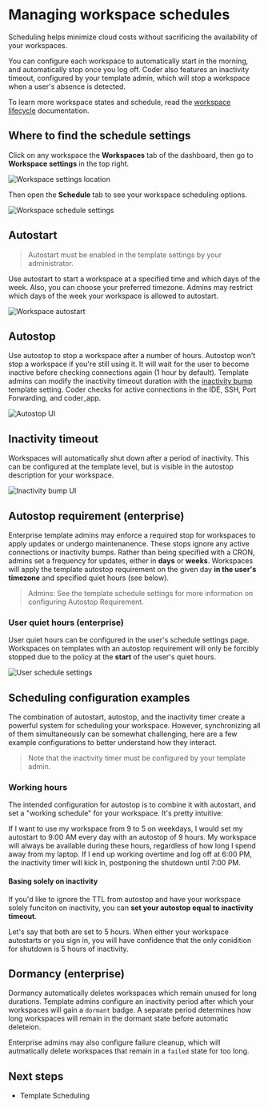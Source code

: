 # Managing workspace schedules

Scheduling helps minimize cloud costs without sacrificing the availability of
your workspaces.

You can configure each workspace to automatically start in the morning, and
automatically stop once you log off. Coder also features an inactivity timeout,
configured by your template admin, which will stop a workspace when a user's
absence is detected.

To learn more workspace states and schedule, read the [workspace lifecycle](../admin/workspaces/lifecycle.md) documentation. 

## Where to find the schedule settings

Click on any workspace the **Workspaces** tab of the dashboard, then go to
**Workspace settings** in the top right.

![Workspace settings location](../images/user-guides/workspace-settings-locaiton.png)

Then open the **Schedule** tab to see your workspace scheduling options.

![Workspace schedule settings]()

## Autostart

> Autostart must be enabled in the template settings by your administrator.

Use autostart to start a workspace at a specified time and which days of the
week. Also, you can choose your preferred timezone. Admins may restrict which
days of the week your workspace is allowed to autostart.

![Workspace autostart]()

## Autostop

Use autostop to stop a workspace after a number of hours. Autostop won't stop a
workspace if you're still using it. It will wait for the user to become inactive
before checking connections again (1 hour by default). Template admins can
modify the inactivity timeout duration with the
[inactivity bump](#inactivity-timeout) template setting. Coder checks for active
connections in the IDE, SSH, Port Forwarding, and coder_app.

![Autostop UI](./images/autostop.png)

## Inactivity timeout

Workspaces will automatically shut down after a period of inactivity. This can
be configured at the template level, but is visible in the autostop description
for your workspace.

![Inactivity bump UI]()

## Autostop requirement (enterprise)

Enterprise template admins may enforce a required stop for workspaces to apply
updates or undergo maintenanence. These stops ignore any active connections or
inactivity bumps. Rather than being specified with a CRON, admins set a
frequency for updates, either in **days** or **weeks**. Workspaces will apply
the template autostop requirement on the given day **in the user's timezone**
and specified quiet hours (see below).

> Admins: See the template schedule settings for more information on configuring
> Autostop Requirement.

### User quiet hours (enterprise)

User quiet hours can be configured in the user's schedule settings page.
Workspaces on templates with an autostop requirement will only be forcibly
stopped due to the policy at the **start** of the user's quiet hours.

![User schedule settings](../../images/user-quiet-hours.png)

## Scheduling configuration examples

The combination of autostart, autostop, and the inactivity timer create a
powerful system for scheduling your workspace. However, synchronizing all of
them simultaneously can be somewhat challenging, here are a few example
configurations to better understand how they interact.

> Note that the inactivity timer must be configured by your template admin.

### Working hours

The intended configuration for autostop is to combine it with autostart, and set
a "working schedule" for your workspace. It's pretty intuitive:

If I want to use my workspace from 9 to 5 on weekdays, I would set my autostart
to 9:00 AM every day with an autostop of 9 hours. My workspace will always be
available during these hours, regardless of how long I spend away from my
laptop. If I end up working overtime and log off at 6:00 PM, the inactivity
timer will kick in, postponing the shutdown until 7:00 PM.

#### Basing solely on inactivity

If you'd like to ignore the TTL from autostop and have your workspace solely
funciton on inactivity, you can **set your autostop equal to inactivity
timeout**.

Let's say that both are set to 5 hours. When either your workspace autostarts or
you sign in, you will have confidence that the only conidition for shutdown is 5
hours of inactivity.

## Dormancy (enterprise)

<!-- TODO: Admin links -->

Dormancy automatically deletes workspaces which remain unused for long
durations. Template admins configure an inactivity period after which your
workspaces will gain a `dormant` badge. A separate period determines how long
workspaces will remain in the dormant state before automatic deleteion.

Enterprise admins may also configure failure cleanup, which will autmatically
delete workspaces that remain in a `failed` state for too long.

## Next steps

<!-- TODO: Links -->

- Template Scheduling
